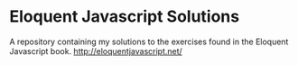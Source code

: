 # Eloquent Javascript Solutions

A repository containing my solutions to the exercises found in the Eloquent Javascript book. 
http://eloquentjavascript.net/
